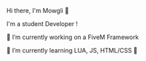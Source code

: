 Hi there, I'm Mowgli 👋

I'm a student Developer !

🔭 I’m currently working on a FiveM Framework

🌱 I’m currently learning LUA, JS, HTML/CSS 🤣
